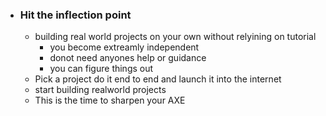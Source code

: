- ### Hit the inflection point 
	- building real world projects on your own without relyining on tutorial
		- you become extreamly independent 
		- donot need anyones help or guidance
		- you can figure things out 
	- Pick a project do it end to end and launch it into the internet
	- start building realworld projects
	- This is the time to sharpen your AXE